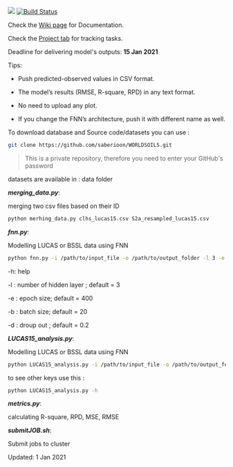 [![ ](https://img.shields.io/badge/version-v0.1--beta.3-blue)](https://github.com/saberioon/WORLDSOILS) [![Build Status](https://travis-ci.com/saberioon/WORLDSOILS.svg?token=vEEN7szXM6Vgp1qaWpuH&branch=main)](https://travis-ci.com/saberioon/WORLDSOILS)





Check the [Wiki page](https://github.com/saberioon/WORLDSOILS/wiki) for Documentation.

Check the [Project tab](https://github.com/saberioon/WORLDSOILS/projects/1) for tracking tasks.

Deadline for delivering model's outputs: __15 Jan 2021__

Tips:

* Push predicted-observed values in CSV format.

* The model’s results (RMSE, R-square, RPD) in any text format. 

* No need to upload any plot. 

* If you change the FNN’s architecture, push it with different name as well.  



To download database and Source code/datasets you can use :

```bash
git clone https://github.com/saberioon/WORLDSOILS.git
```

> This is a private repository, therefore you need to enter your GitHub's password  

datasets are available in : data folder 



__*merging_data.py*__:

merging two csv files based on their ID 

```bash
python merhing_data.py clhs_lucas15.csv S2a_resampled_lucas15.csv
```

__*fnn.py*__:

Modelling  LUCAS or BSSL data using FNN

```bash
python fnn.py -i /path/to/input_file -o /path/to/output_folder -l 3 -e 400 -b 20 
```

-h: help 

-l : number of hidden layer ; default = 3

-e : epoch size; default = 400

-b : batch size; default = 20 

-d : droup out ; default = 0.2





__*LUCAS15_analysis.py*__:

Modelling  LUCAS or BSSL data using FNN

```bash
python LUCAS15_analysis.py -i /path/to/input_file -o /path/to/output_folder
```

to see other keys use this :

```bash
python LUCAS15_analysis.py -h
```

 



__*metrics.py*__:

calculating R-square, RPD, MSE, RMSE 



__*submitJOB.sh*__:

Submit jobs to cluster 



Updated: 1 Jan 2021

